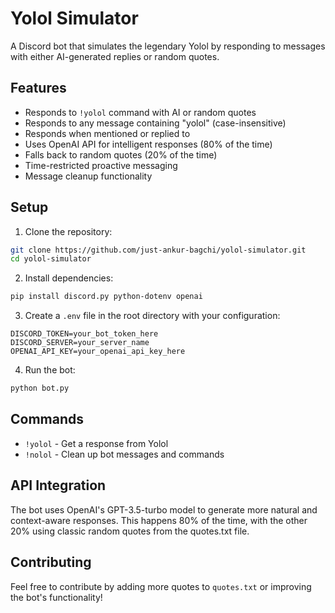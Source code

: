 # Yolol Simulator

A Discord bot that simulates the legendary Yolol by responding to messages with either AI-generated replies or random quotes.

## Features

- Responds to `!yolol` command with AI or random quotes
- Responds to any message containing "yolol" (case-insensitive)
- Responds when mentioned or replied to
- Uses OpenAI API for intelligent responses (80% of the time)
- Falls back to random quotes (20% of the time)
- Time-restricted proactive messaging
- Message cleanup functionality

## Setup

1. Clone the repository:
```bash
git clone https://github.com/just-ankur-bagchi/yolol-simulator.git
cd yolol-simulator
```

2. Install dependencies:
```bash
pip install discord.py python-dotenv openai
```

3. Create a `.env` file in the root directory with your configuration:
```
DISCORD_TOKEN=your_bot_token_here
DISCORD_SERVER=your_server_name
OPENAI_API_KEY=your_openai_api_key_here
```

4. Run the bot:
```bash
python bot.py
```

## Commands

- `!yolol` - Get a response from Yolol
- `!nolol` - Clean up bot messages and commands

## API Integration

The bot uses OpenAI's GPT-3.5-turbo model to generate more natural and context-aware responses. 
This happens 80% of the time, with the other 20% using classic random quotes from the quotes.txt file.

## Contributing

Feel free to contribute by adding more quotes to `quotes.txt` or improving the bot's functionality! 